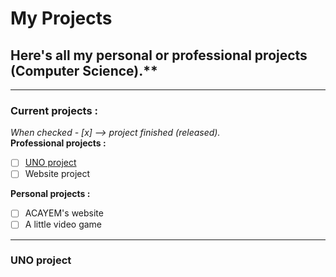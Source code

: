 # My Projects <br/>
## Here's all my personal or professional projects (Computer Science).**
---
### Current projects :
*When checked - [x] --> project finished (released).*  <br/>
**Professional projects :**
- [ ] [UNO project](https://github.com/Ldm01/Projects/tree/master/Uno)
- [ ] Website project

**Personal projects :**
- [ ] ACAYEM's website
- [ ] A little video game

---
### UNO project